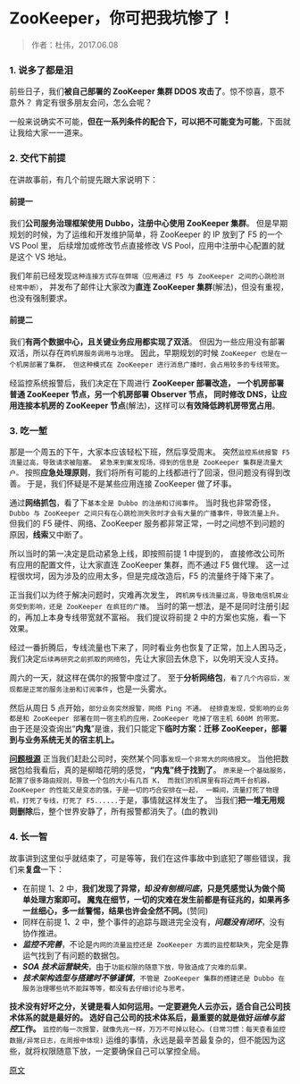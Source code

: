 

ZooKeeper，你可把我坑惨了！
==================
> 作者：杜伟，2017.06.08


### 1. 说多了都是泪
前些日子，我们**被自己部署的 ZooKeeper 集群 DDOS 攻击了**。惊不惊喜，意不意外？
肯定有很多朋友会问，怎么会呢？

一般来说确实不可能，**但在一系列条件的配合下，可以把不可能变为可能**，下面就让我给大家一一道来。


### 2. 交代下前提
在讲故事前，有几个前提先跟大家说明下：

#### 前提一
我们**公司服务治理框架使用 Dubbo，注册中心使用 ZooKeeper 集群**。
但是早期规划的时候，为了运维和开发维护简单，将 ZooKeeper 的 IP 放到了 F5 的一个 VS Pool 里，
后续增加或修改节点直接修改 VS Pool，应用中注册中心配置的就是这个 VS 地址。

我们年前已经发现`这种连接方式存在弊端（应用通过 F5 与 ZooKeeper 之间的心跳检测经常中断）`，
并发布了邮件让大家改为**直连 ZooKeeper 集群**(解法)，但没有重视，也没有强制要求。

#### 前提二
我们**有两个数据中心，且关键业务应用都实现了双活**。
但因为一些应用没有部署双活，所以存在`跨机房服务调用与治理`。
因此，早期规划的时候 `ZooKeeper 也是在一个机房部署了集群，
但这种模式在 ZooKeeper 进行消息广播时，会占用较多的专线带宽`。

经监控系统报警后，我们决定在下周进行 **ZooKeeper 部署改造，
一个机房部署普通 ZooKeeper 节点，另一个机房部署 Observer 节点，
同时修改 DNS，让应用连接本机房的 ZooKeeper 节点**(解法)，这样可以**有效降低跨机房带宽占用**。


### 3. 吃一堑
那是一个周五的下午，大家本应该轻松下班，然后享受周末。
突然`监控系统报警 F5 流量过高，导致请求被阻塞。
紧急来到案发现场，得到的信息是 ZooKeeper 集群是流量大户。`
按照**应急处理原则**，我们将所有可能的上线都进行了回滚，但问题没有得到改善。
于是，我们怀疑是不是某些应用连接 ZooKeeper 做了坏事。

通过**网络抓包**，看了下`基本全是 Dubbo 的注册和订阅事件`。
当时我也非常奇怪，`Dubbo 与 ZooKeeper 之间只有在心跳检测失败时才会有大量的广播事件，导致流量上升。`
但我们的 F5 硬件、网络、ZooKeeper 服务都非常正常，一时之间想不到问题的原因，**线索**又中断了。

所以当时的第一决定是启动紧急上线，即按照前提 1 中提到的，
直接修改公司所有应用的配置文件，让大家直连 ZooKeeper 集群，而不通过 F5 做代理。
这一过程很坎坷，因为涉及的应用太多，但是完成改造后，F5 的流量终于降下来了。

正当我们以为终于解决问题时，灾难再次发生，
`跨机房专线流量过高，导致电信机房业务受到影响，还是 ZooKeeper 在疯狂的广播`。
当时的第一想法，是不是同时注册引起的，再加上本身专线带宽就不富裕。
我们提议将前提 2 中的方案也实施，看一下效果。

经过一番折腾后，专线流量也下来了，同时看业务也恢复了正常，加上人困马乏，
我们决定`后续再研究之前抓取的网络包`，先让大家回去休息下，以免明天没人支持。

周六的一天，就这样在偶尔的报警中度过了。
至于**分析网络包**，`看了几个内容后，发现都是正常的服务注册和订阅事件`，也是一头雾水。

然后从周日 5 点开始，`部分业务突然报警，网络 Ping 不通。
经排查发现，受影响的业务都是和 ZooKeeper 部署在同一宿主机的应用，ZooKeeper 吃掉了宿主机 600M 的带宽。`
由于还是没查询出“**内鬼**”是谁，我们只能定下**临时方案：迁移 ZooKeeper，部署到与业务系统无关的宿主机上。**

**[问题根源]()** 正当我们赶赴公司时，突然某个同事`发现一个非常大的网络报文`。
当他把数据包给我看后，真的是柳暗花明的感觉，**“内鬼”终于找到了**。
`原来是一个基础服务，配置了很多路由规则，导致一个包的大小有几百 K，
而我们的机房里有将近两千台机器，ZooKeeper 的性能又是变态的强，于是一切的巧合安排在一起，
一瞬间，流量打死了物理机，打死了专线，打死了 F5......`于是，事情就这样发生了。
当我们**把一堆无用规则删除**后，整个世界安静了，所有报警都消失了。(血的教训)


### 4. 长一智
故事讲到这里似乎就结束了，可是等等，我们在这件事故中到底犯了哪些错误，我们来**复盘**一下：
* 在前提 1、2 中，**我们发现了异常，却*没有刨根问底*，只是凭感觉认为做个简单处理方案即可。
  魔鬼在细节，一切的灾难在发生前都是有征兆的，如果再多一丝细心，多一丝警惕，结果也许会全然不同。**(赞同)
* 同样在前提 1、2 中，整个事件的追踪与跟进完全没有，**_问题没有闭环_**，没有协作推进。
* **_监控不完善_**，不论是`内网的流量监控还是 ZooKeeper 方面的监控都缺失`，完全是靠运气找到了有问题的数据包。
* **_SOA 技术运营缺失_**，由于`功能权限的随意下放，导致造成了灾难的后果。`
* **_技术架构选型与搭建时不够谨慎_**，`不管是 ZooKeeper 集群的搭建还是 Dubbo 在服务治理哪些坑不能踩等等，都没有去仔细讨论与思考。`

**技术没有好坏之分，关键是看人如何运用。一定要避免人云亦云，适合自己公司技术体系的就是最好的。
选好自己公司的技术体系后，最重要的就是做好*运维与监控*工作。**
`监控的每一次报警，就像先兆一样，万万不可掉以轻心。(日常习惯：每天查看监控数据/异常日志，在周报中体现)`
运维的事情，永远是最辛苦最复杂的，但不能因为这些，就将权限随意下放，一定要确保自己可以掌控全局。


[原文](https://www.jianshu.com/p/81601bb6914b)

